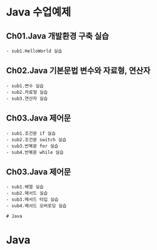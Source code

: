 # Java 수업예제

## Ch01.Java 개발환경 구축 실습
	- sub1.HelloWorld 실습
	
## Ch02.Java 기본문법 변수와 자료형, 연산자
	- sub1.변수 실습
	- sub2.자료형 실습
	- sub3.연산자 실습
	
## Ch03.Java 제어문
	- sub1.조건문 if 실습
	- sub2.조건문 switch 실습
	- sub3.반복문 for 실습
	- sub4.반복문 while 실습
	
## Ch03.Java 제어문
	- sub1.배열 실습
	- sub2.메서드 실습
	- sub3.메서드 타입 실습
	- sub4.메서드 오버로딩 실습

	# Java
# Java
